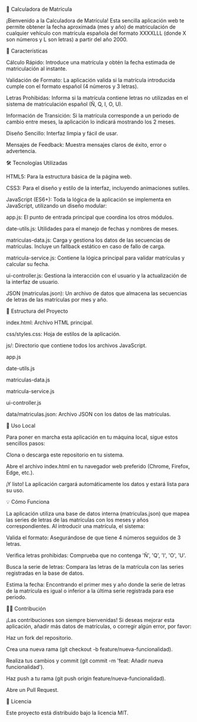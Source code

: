 🚗 Calculadora de Matrícula

¡Bienvenido a la Calculadora de Matrícula! Esta sencilla aplicación web te permite obtener la fecha aproximada (mes y año) de matriculación de cualquier vehículo con matrícula española del formato XXXXLLL (donde X son números y L son letras) a partir del año 2000.

🚀 Características

Cálculo Rápido: Introduce una matrícula y obtén la fecha estimada de matriculación al instante.

Validación de Formato: La aplicación valida si la matrícula introducida cumple con el formato español (4 números y 3 letras).

Letras Prohibidas: Informa si la matrícula contiene letras no utilizadas en el sistema de matriculación español (Ñ, Q, I, O, U).

Información de Transición: Si la matrícula corresponde a un periodo de cambio entre meses, la aplicación lo indicará mostrando los 2 meses.

Diseño Sencillo: Interfaz limpia y fácil de usar.

Mensajes de Feedback: Muestra mensajes claros de éxito, error o advertencia.

🛠️ Tecnologías Utilizadas

HTML5: Para la estructura básica de la página web.

CSS3: Para el diseño y estilo de la interfaz, incluyendo animaciones sutiles.

JavaScript (ES6+): Toda la lógica de la aplicación se implementa en JavaScript, utilizando un diseño modular:

app.js: El punto de entrada principal que coordina los otros módulos.

date-utils.js: Utilidades para el manejo de fechas y nombres de meses.

matriculas-data.js: Carga y gestiona los datos de las secuencias de matrículas. Incluye un fallback estático en caso de fallo de carga.

matricula-service.js: Contiene la lógica principal para validar matrículas y calcular su fecha.

ui-controller.js: Gestiona la interacción con el usuario y la actualización de la interfaz de usuario.

JSON (matriculas.json): Un archivo de datos que almacena las secuencias de letras de las matrículas por mes y año.

📂 Estructura del Proyecto

index.html: Archivo HTML principal.

css/styles.css: Hoja de estilos de la aplicación.

js/: Directorio que contiene todos los archivos JavaScript.

app.js

date-utils.js

matriculas-data.js

matricula-service.js

ui-controller.js

data/matriculas.json: Archivo JSON con los datos de las matrículas.

🚀 Uso Local

Para poner en marcha esta aplicación en tu máquina local, sigue estos sencillos pasos:

Clona o descarga este repositorio en tu sistema.

Abre el archivo index.html en tu navegador web preferido (Chrome, Firefox, Edge, etc.).

¡Y listo! La aplicación cargará automáticamente los datos y estará lista para su uso.

💡 Cómo Funciona

La aplicación utiliza una base de datos interna (matriculas.json) que mapea las series de letras de las matrículas con los meses y años correspondientes. Al introducir una matrícula, el sistema:

Valida el formato: Asegurándose de que tiene 4 números seguidos de 3 letras.

Verifica letras prohibidas: Comprueba que no contenga 'Ñ', 'Q', 'I', 'O', 'U'.

Busca la serie de letras: Compara las letras de la matrícula con las series registradas en la base de datos.

Estima la fecha: Encontrando el primer mes y año donde la serie de letras de la matrícula es igual o inferior a la última serie registrada para ese periodo.

👨‍💻 Contribución

¡Las contribuciones son siempre bienvenidas! Si deseas mejorar esta aplicación, añadir más datos de matrículas, o corregir algún error, por favor:

Haz un fork del repositorio.

Crea una nueva rama (git checkout -b feature/nueva-funcionalidad).

Realiza tus cambios y commit (git commit -m 'feat: Añadir nueva funcionalidad').

Haz push a tu rama (git push origin feature/nueva-funcionalidad).

Abre un Pull Request.

📝 Licencia

Este proyecto está distribuido bajo la licencia MIT.